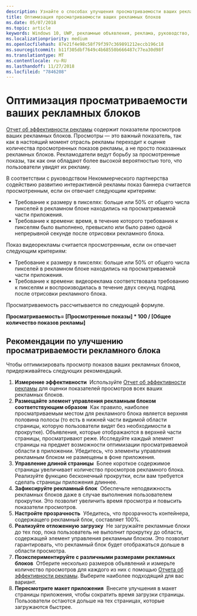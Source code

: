 ```yaml
---
description: Узнайте о способах улучшения просматриваемости ваших рекламных блоков.
title: Оптимизация просматриваемости ваших рекламных блоков
ms.date: 05/07/2018
ms.topic: article
keywords: Windows 10, UWP, рекламные объявления, реклама, руководство, просмотры
ms.localizationpriority: medium
ms.openlocfilehash: 87e21f4e98c58f79f397c369891212eccb196c18
ms.sourcegitcommit: b11f305dbf7649c4b68550b666487c77ea30d98f
ms.translationtype: MT
ms.contentlocale: ru-RU
ms.lasthandoff: 11/27/2018
ms.locfileid: "7846208"
---
```

# <a name="optimize-the-viewability-of-your-ad-units"></a>Оптимизация просматриваемости ваших рекламных блоков

[Отчет об эффективности рекламы](../publish/advertising-performance-report.md) содержит показатели просмотров ваших рекламных блоков. Просмотры — это важный показатель, так как в настоящий момент отрасль рекламы переходит к оценке количества просмотренных показов рекламы, а не просто показанных рекламных блоков. Рекламодатели ведут борьбу за просмотренные показы, так как они обладают более высокой вероятностью того, что пользователи увидят их рекламу.  

В соответствии с руководством Некоммерческого партнерства содействию развитию интерактивной рекламы показ баннера считается просмотренным, если он отвечает следующим критериям:

* Требование к размеру в пикселях: больше или 50% от общего числа пикселей в рекламном блоке находились на просматриваемой части приложения.
* Требование к времени: время, в течение которого требования к пикселям было выполнено, превысило или было равно одной непрерывной секунде после отрисовки рекламного блока.

Показ видеорекламы считается просмотренным, если он отвечает следующим критериям:

* Требование к размеру в пикселях: больше или 50% от общего числа пикселей в рекламном блоке находились на просматриваемой части приложения.
* Требование к времени: видеореклама соответствовала требованию к пикселям и воспроизводилась в течение двух секунд подряд после отрисовки рекламного блока.

Просматриваемость рассчитывается по следующей формуле.

**Просматриваемость= [Просмотренные показы] * 100 / [Общее количество показов рекламы]**

## <a name="guidelines-to-improve-ad-unit-viewability"></a>Рекомендации по улучшению просматриваемости рекламного блока

Чтобы оптимизировать просмотр показов ваших рекламных блоков, придерживайтесь следующих рекомендаций.

1. **Измерение эффективности**&nbsp;&nbsp;Используйте [Отчет об эффективности рекламы](../publish/advertising-performance-report.md) для оценки показателей просмотров всех ваших рекламных блоков.
2.  **Размещайте элемент управления рекламным блоком соответствующим образом**&nbsp;&nbsp;Как правило, наиболее просматриваемым местом для рекламного блока является верхняя половина полосы (то есть в нижней части видимой области страницы, которую пользователи видят без необходимости в прокрутке). Объявления, которые отображаются в верхней части страницы, просматривают реже. Исследуйте каждый элемент страницы на предмет возможности оптимизации просматриваемой области в приложении. Убедитесь, что элементы управления рекламным блоком не размещены в фоне приложения.
3.  **Управление длиной страницы**&nbsp;&nbsp;Более короткое содержимое страницы увеличивает количество просмотров рекламного блока. Реализуйте функцию бесконечный прокрутки, если вам требуется сделать страницы приложения длиннее.
4.  **Зафиксируйте рекламный блок**&nbsp;&nbsp;Обеспечьте неподвижность рекламных блоков даже в случае выполнения пользователем прокрутки. Это позволит увеличить время просмотра и повысить показатели просмотров.
5.  **Настройте прозрачность**&nbsp;&nbsp;Убедитесь, что прозрачность контейнера, содержащего рекламный блок, составляет 100%.
6.  **Реализуйте отложенную загрузку**&nbsp;&nbsp;Не загружайте рекламные блоки до тех пор, пока пользователь не выполнит прокрутку до области, содержащей элемент управления рекламным блоком. Это позволит гарантировать, что рекламный блок будет отображаться дольше в области просмотра.
7.  **Поэкспериментируйте с различными размерами рекламных блоков**&nbsp;&nbsp;Отберите несколько размеров объявлений и измерьте количество просмотров для каждого из них с помощью [Отчета об эффективности рекламы](../publish/advertising-performance-report.md). Выберите наиболее подходящий для вас вариант.
8.  **Пересмотрите макет приложения**&nbsp;&nbsp;Внесите улучшения в макет страницы приложения, чтобы сократить время загрузки страницы. Пользователи остаются дольше на тех страницах, которые загружаются быстрее.

